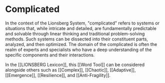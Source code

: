 # Complicated

In the context of the Lionsberg System, "complicated" refers to systems or situations that, while intricate and detailed, are fundamentally predictable and solvable through linear thinking and traditional problem-solving methods. Such systems can be dissected into their constituent parts, analyzed, and then optimized. The domain of the complicated is often the realm of experts and specialists who have a deep understanding of the specific components and their interactions.

In the [[LIONSBERG Lexicon]], this [[Word Tool]] can be considered alongside others such as [[Complex]], [[Chaotic]], [[Adaptive]], [[Emergence]], [[Resilience]], and [[Anti-Fragility]]. 